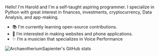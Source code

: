 Hello! I'm Harold and I'm a self-taught aspiring programmer. I specialize in Python with great interest in finances, investments, cryptocurrency, Data Analysis, and app-making. 

- 📚 I'm currently learning open-source contributions.
- 👀 I’m interested in making websites and phone applications.
- ✨ I’m a musician that specializes in Voice Performance

![ArchaeotheriumSapienter's GitHub stats](https://github-readme-stats.vercel.app/api?username=ArchaeotheriumSapienter&count_private=true)


<!---
ArchaeotheriumSapienter/ArchaeotheriumSapienter is a ✨ special ✨ repository because its `README.md` (this file) appears on your GitHub profile.
You can click the Preview link to take a look at your changes.
--->
